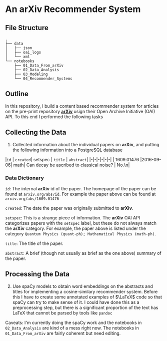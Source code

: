 # An arXiv Recommender System

## File Structure

```
.
├── data
│   ├── json
│   ├── oai_logs
│   └── xml
└── notebooks
    ├── 01_Data_From_arXiv
    ├── 02_Data_Analysis
    ├── 03_Modeling
    └── 04_Recommender_Systems
```


## Outline
In this repository, I build a content based recommender system for articles on the pre-print repository [__arXiv__](arxiv.org) usign their Open Archive Initiative (OAI) API. To this end I performed the following tasks



## Collecting the Data
1. Collected information about the individual papers on __arXiv__, and putting the following information into a PostgreSQL database

|`id` | `created`| setspec | `title` | `abstract`|
|-|-|-|-|-|-|
| 1609.01476 |2016-09-06| math|   Can decay be ascribed to classical noise? 	| No.\n|

### Data Dictionary

`id`: The internal __arXiv__ id of the paper. The homepage of the paper can be found at `arxiv.org/abs/id`. For example the paper above can be found at `arxiv.org/abs/1609.01476`

`created`: The date the paper was originally submitted to __arXiv__.

`setspec`: This is a strange piece of information. The __arXiv__ OAI API categorizes papers with the `setspec` label, but these do not always match the __arXiv__ category. For example, the paper above is listed under the category `Quantum Physics (quant-ph); Mathematical Physics (math-ph)`.

`title`: The title of the paper.

`abstract`: A brief (though not usually as brief as the one above) summary of the paper.

## Processing the Data
2. Use spaCy models to obtain word embeddings on the abstracts and titles for implementing a cosine-similary recommender system. Before this I have to create some annotated examples of $\LaTeX$ code so that spaCy can try to make sense of it. I could have done this as a preprocessing step, but there is a significant proportion of the text has LaTeX that cannot be parsed by tools like `pandoc`


Caveats: I'm currently doing the spaCy work and the notebooks in `02_Data_Analysis` are kind of a mess right now. The notebooks in `01_Data_From_arXiv` are fairly coherent but need editing. 
